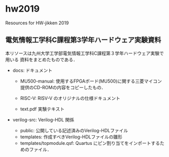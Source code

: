 # hw2019
Resources for HW-jikken 2019

## 電気情報工学科C課程第3学年ハードウェア実験資料

本リソースは九州大学工学部電気情報工学科C課程第３学年ハードウェア実験で用いる
資料をまとめたものである．

* docs: ドキュメント
  - MU500-manual: 使用するFPGAボード(MU500)に関する三菱マイコン提供のCD-ROMの内容をコピーしたもの．

  - RISC-V: RISV-V のオリジナルの仕様ドキュメント

  - text.pdf 実験テキスト

* verilog-src: Verilog-HDL 関係
  - public: 公開している記述済みのVerilog-HDLファイル
  - templates: 作成すべきVerilog-HDLファイルの雛形
  - templates/topmodule.qsf: Quartus にピン割り当てをインポートするためのファイル．
